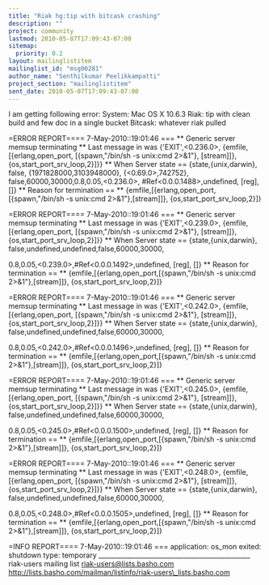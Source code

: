 ```yaml
---
title: "Riak hg:tip with bitcask crashing"
description: ""
project: community
lastmod: 2010-05-07T17:09:43-07:00
sitemap:
  priority: 0.2
layout: mailinglistitem
mailinglist_id: "msg00281"
author_name: "Senthilkumar Peelikkampatti"
project_section: "mailinglistitem"
sent_date: 2010-05-07T17:09:43-07:00
---
```



I am getting following error:
System: Mac OS X 10.6.3
Riak: tip with clean build and few doc in a single bucket
Bitcask: whatever riak pulled



=ERROR REPORT==== 7-May-2010::19:01:46 ===
\*\* Generic server memsup terminating
\*\* Last message in was {'EXIT',<0.236.0>,
 {emfile,
 [{erlang,open\_port,
 [{spawn,"/bin/sh -s unix:cmd 2>&1"},
 [stream]]},
 {os,start\_port\_srv\_loop,2}]}}
\*\* When Server state == {state,{unix,darwin},
 false,
 {1971828000,3103948000},
 {<0.69.0>,742752},
 false,60000,30000,0.8,0.05,<0.236.0>,
 #Ref<0.0.0.1488>,undefined,
 [reg],
 []}
\*\* Reason for termination ==
\*\* {emfile,[{erlang,open\_port,[{spawn,"/bin/sh -s unix:cmd
2>&1"},[stream]]},
 {os,start\_port\_srv\_loop,2}]}

=ERROR REPORT==== 7-May-2010::19:01:46 ===
\*\* Generic server memsup terminating
\*\* Last message in was {'EXIT',<0.239.0>,
 {emfile,
 [{erlang,open\_port,
 [{spawn,"/bin/sh -s unix:cmd 2>&1"},
 [stream]]},
 {os,start\_port\_srv\_loop,2}]}}
\*\* When Server state == {state,{unix,darwin},
 false,undefined,undefined,false,60000,30000,

0.8,0.05,<0.239.0>,#Ref<0.0.0.1492>,undefined,
 [reg],
 []}
\*\* Reason for termination ==
\*\* {emfile,[{erlang,open\_port,[{spawn,"/bin/sh -s unix:cmd
2>&1"},[stream]]},
 {os,start\_port\_srv\_loop,2}]}

=ERROR REPORT==== 7-May-2010::19:01:46 ===
\*\* Generic server memsup terminating
\*\* Last message in was {'EXIT',<0.242.0>,
 {emfile,
 [{erlang,open\_port,
 [{spawn,"/bin/sh -s unix:cmd 2>&1"},
 [stream]]},
 {os,start\_port\_srv\_loop,2}]}}
\*\* When Server state == {state,{unix,darwin},
 false,undefined,undefined,false,60000,30000,

0.8,0.05,<0.242.0>,#Ref<0.0.0.1496>,undefined,
 [reg],
 []}
\*\* Reason for termination ==
\*\* {emfile,[{erlang,open\_port,[{spawn,"/bin/sh -s unix:cmd
2>&1"},[stream]]},
 {os,start\_port\_srv\_loop,2}]}

=ERROR REPORT==== 7-May-2010::19:01:46 ===
\*\* Generic server memsup terminating
\*\* Last message in was {'EXIT',<0.245.0>,
 {emfile,
 [{erlang,open\_port,
 [{spawn,"/bin/sh -s unix:cmd 2>&1"},
 [stream]]},
 {os,start\_port\_srv\_loop,2}]}}
\*\* When Server state == {state,{unix,darwin},
 false,undefined,undefined,false,60000,30000,

0.8,0.05,<0.245.0>,#Ref<0.0.0.1500>,undefined,
 [reg],
 []}
\*\* Reason for termination ==
\*\* {emfile,[{erlang,open\_port,[{spawn,"/bin/sh -s unix:cmd
2>&1"},[stream]]},
 {os,start\_port\_srv\_loop,2}]}

=ERROR REPORT==== 7-May-2010::19:01:46 ===
\*\* Generic server memsup terminating
\*\* Last message in was {'EXIT',<0.248.0>,
 {emfile,
 [{erlang,open\_port,
 [{spawn,"/bin/sh -s unix:cmd 2>&1"},
 [stream]]},
 {os,start\_port\_srv\_loop,2}]}}
\*\* When Server state == {state,{unix,darwin},
 false,undefined,undefined,false,60000,30000,

0.8,0.05,<0.248.0>,#Ref<0.0.0.1505>,undefined,
 [reg],
 []}
\*\* Reason for termination ==
\*\* {emfile,[{erlang,open\_port,[{spawn,"/bin/sh -s unix:cmd
2>&1"},[stream]]},
 {os,start\_port\_srv\_loop,2}]}

=INFO REPORT==== 7-May-2010::19:01:46 ===
 application: os\_mon
 exited: shutdown
 type: temporary
\_\_\_\_\_\_\_\_\_\_\_\_\_\_\_\_\_\_\_\_\_\_\_\_\_\_\_\_\_\_\_\_\_\_\_\_\_\_\_\_\_\_\_\_\_\_\_
riak-users mailing list
riak-users@lists.basho.com
http://lists.basho.com/mailman/listinfo/riak-users\_lists.basho.com

